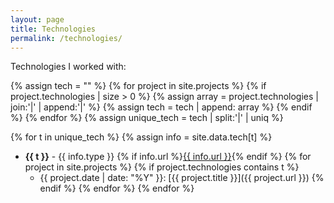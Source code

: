 ```yaml
---
layout: page
title: Technologies
permalink: /technologies/
---
```


Technologies I worked with:

<!--- Compute unique list of technologies -->
{% assign tech = "" %}
{% for project in site.projects %}
	{% if project.technologies | size > 0 %}
		{% assign array = project.technologies | join:'|' | append:'|' %}
		{% assign tech = tech | append: array %}
	{% endif %}
{% endfor %}
{% assign unique_tech = tech | split:'|' | uniq %}

<!--- List unique technologies and projects they were used in -->
{% for t in unique_tech %}
	{% assign info = site.data.tech[t] %}
* **{{ t }}** - {{ info.type }} {% if info.url %}[{{ info.url }}](info.url){% endif %}
	{% for project in site.projects %}
		{% if project.technologies contains t %}
	* {{ project.date | date: "%Y" }}: [{{ project.title }}]({{ project.url }})
		{% endif %}
	{% endfor %}
{% endfor %}
